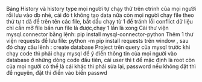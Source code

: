Bảng History và history type mọi người tự chạy thử trên ctrinh của mọi người rồi lưu vào db nhé, cái đó t không tạo data nữa còn mọi người chạy file theo thứ tự t dã đề trên tên các file, bắt dầu chạy từ 1 để tránh lỗi conflict dữ liệu chỉ cần mở file bấn run file là được,chạy 1 lần là xong 
Cài thư viện mysql.connector bằng lệnh: pip install mysql-connector-python 
Thêm 1 thư viện requests để lưu file: python -m pip install requests trên window , 
sau đó chạy câu lênh : create database Project trên query của mysql trước khi chạy code thì phải chạy mysql để ý điền thông tin của mọi người vào database ở những dòng code đầu tiên, cái user thì t để mặc định là root còn của mọi người có thể là cái khác thì phải sửa lại, password nếu không đặt thì để nguyên, đặt thì điền vào biến passwd
